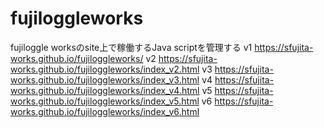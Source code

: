# fujiloggleworks
fujiloggle worksのsite上で稼働するJava scriptを管理する
v1 https://sfujita-works.github.io/fujiloggleworks/
v2 https://sfujita-works.github.io/fujiloggleworks/index_v2.html
v3 https://sfujita-works.github.io/fujiloggleworks/index_v3.html
v4 https://sfujita-works.github.io/fujiloggleworks/index_v4.html
v5 https://sfujita-works.github.io/fujiloggleworks/index_v5.html
v6 https://sfujita-works.github.io/fujiloggleworks/index_v6.html
